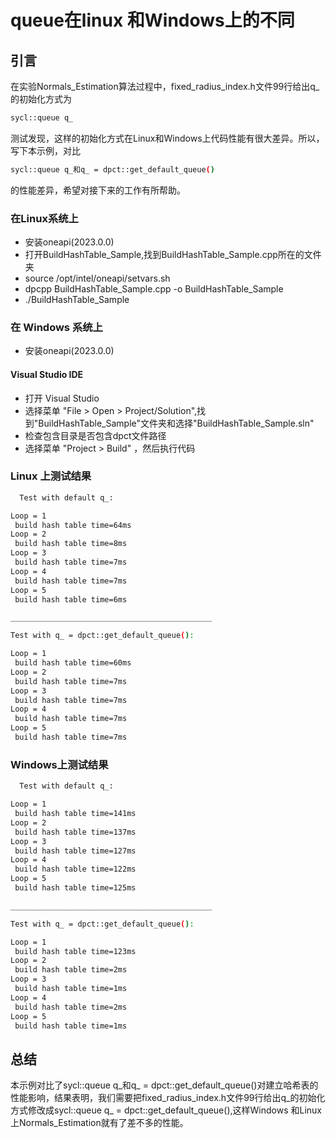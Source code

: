 # queue在linux 和Windows上的不同

## 引言
在实验Normals_Estimation算法过程中，fixed_radius_index.h文件99行给出q_的初始化方式为
```bash
sycl::queue q_ 
```

测试发现，这样的初始化方式在Linux和Windows上代码性能有很大差异。所以，写下本示例，对比
```bash
sycl::queue q_和q_ = dpct::get_default_queue()
```
的性能差异，希望对接下来的工作有所帮助。


### 在Linux系统上
* 安装oneapi(2023.0.0)
* 打开BuildHashTable_Sample,找到BuildHashTable_Sample.cpp所在的文件夹
* source /opt/intel/oneapi/setvars.sh
* dpcpp BuildHashTable_Sample.cpp -o BuildHashTable_Sample
* ./BuildHashTable_Sample

### 在 Windows 系统上
* 安装oneapi(2023.0.0)

#### Visual Studio IDE
* 打开 Visual Studio
* 选择菜单 "File > Open > Project/Solution",找到"BuildHashTable_Sample"文件夹和选择"BuildHashTable_Sample.sln"
* 检查包含目录是否包含dpct文件路径
* 选择菜单 "Project > Build" ，然后执行代码
     


### Linux 上测试结果
```bash
  Test with default q_:

Loop = 1
 build hash table time=64ms
Loop = 2
 build hash table time=8ms
Loop = 3
 build hash table time=7ms
Loop = 4
 build hash table time=7ms
Loop = 5
 build hash table time=6ms

_____________________________________________

Test with q_ = dpct::get_default_queue():

Loop = 1
 build hash table time=60ms
Loop = 2
 build hash table time=7ms
Loop = 3
 build hash table time=7ms
Loop = 4
 build hash table time=7ms
Loop = 5
 build hash table time=7ms

```
### Windows上测试结果

```bash
  Test with default q_:

Loop = 1
 build hash table time=141ms
Loop = 2
 build hash table time=137ms
Loop = 3
 build hash table time=127ms
Loop = 4
 build hash table time=122ms
Loop = 5
 build hash table time=125ms

_____________________________________________

Test with q_ = dpct::get_default_queue():

Loop = 1
 build hash table time=123ms
Loop = 2
 build hash table time=2ms
Loop = 3
 build hash table time=1ms
Loop = 4
 build hash table time=2ms
Loop = 5
 build hash table time=1ms

```
## 总结
本示例对比了sycl::queue q_和q_ = dpct::get_default_queue()对建立哈希表的性能影响，结果表明，我们需要把fixed_radius_index.h文件99行给出q_的初始化方式修改成sycl::queue q_ = dpct::get_default_queue(),这样Windows 和Linux上Normals_Estimation就有了差不多的性能。



